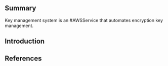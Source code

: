 ## Summary

Key management system is an #AWSService that automates encryption key management.

## Introduction

## References
